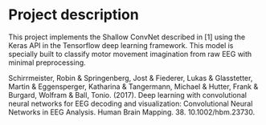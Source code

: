 
# Project description

This project implements the Shallow ConvNet described in [1] using the Keras API in the Tensorflow deep learning framework. This model is specially built to classify motor movement imagination from raw EEG with minimal preprocessing. 



Schirrmeister, Robin & Springenberg, Jost & Fiederer, Lukas & Glasstetter, Martin & Eggensperger, Katharina & Tangermann, Michael & Hutter, Frank & Burgard, Wolfram & Ball, Tonio. (2017). Deep learning with convolutional neural networks for EEG decoding and visualization: Convolutional Neural Networks in EEG Analysis. Human Brain Mapping. 38. 10.1002/hbm.23730. 
